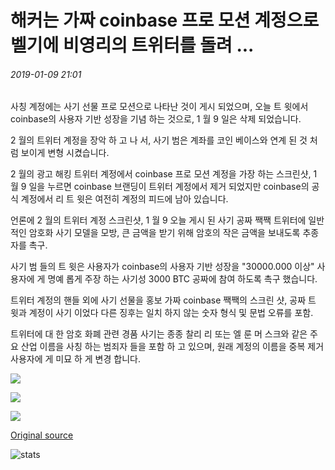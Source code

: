 # 해커는 가짜 coinbase 프로 모션 계정으로 벨기에 비영리의 트위터를 돌려 ...

###### 2019-01-09 21:01

사칭 계정에는 사기 선물 프로 모션으로 나타난 것이 게시 되었으며, 오늘 트 윗에서 coinbase의 사용자 기반 성장을 기념 하는 것으로, 1 월 9 일은 삭제 되었습니다.

2 월의 트위터 계정을 장악 하 고 나 서, 사기 범은 계좌를 코인 베이스와 연계 된 것 처럼 보이게 변형 시켰습니다.

2 월의 광고 해킹 트위터 계정에서 coinbase 프로 모션 계정을 가장 하는 스크린샷, 1 월 9 일을 누르면 coinbase 브랜딩이 트위터 계정에서 제거 되었지만 coinbase의 공식 계정에서 리 트 윗은 여전히 계정의 피드에 남아 있습니다.

언론에 2 월의 트위터 계정 스크린샷, 1 월 9 오늘 게시 된 사기 공짜 짹짹 트위터에 일반적인 암호화 사기 모델을 모방, 큰 금액을 받기 위해 암호의 작은 금액을 보내도록 추종자를 촉구.

사기 범 들의 트 윗은 사용자가 coinbase의 사용자 기반 성장을 "30000.000 이상" 사용자에 게 명예 롭게 주장 하는 사기성 3000 BTC 공짜에 참여 하도록 촉구 했습니다.

트위터 계정의 핸들 외에 사기 선물을 홍보 가짜 coinbase 짹짹의 스크린 샷, 공짜 트 윗과 계정이 사기 이었다 다른 징후는 일치 하지 않는 숫자 형식 및 문법 오류를 포함.

트위터에 대 한 암호 화폐 관련 경품 사기는 종종 찰리 리 또는 엘 룬 머 스크와 같은 주요 산업 이름을 사칭 하는 범죄자 들을 포함 하 고 있으며, 원래 계정의 이름을 중복 제거 사용자에 게 미묘 하 게 변경 합니다.

![](https://s3.cointelegraph.com/storage/uploads/view/284fee1ac2076acfd15362edd26a61cc.jpg)

![](https://s3.cointelegraph.com/storage/uploads/view/3ab7667fa5e792ee4ab150920a70dcdc.png)

![](https://s3.cointelegraph.com/storage/uploads/view/5a52bc6a2b1fb0ccd94f14ba216ae312.png)

[Original source](https://cointelegraph.com/news/hackers-turn-twitter-of-belgian-non-profit-into-fake-coinbase-promo-account)

![stats](https://c.statcounter.com/11760860/0/a89fa40b/1/ "stats")
